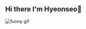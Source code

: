 ## Hi there I'm Hyeonseo👋

![funny gif]([https://media.giphy.com/media/xT9IgG50Fb7Mi0prBC/giphy.gif])

<!--
**hyeonseogo/hyeonseogo** is a ✨ _special_ ✨ repository because its `README.md` (this file) appears on your GitHub profile.

Here are some ideas to get you started:

- 🔭 I’m currently working on ...
- 🌱 I’m currently learning ...
- 👯 I’m looking to collaborate on ...
- 🤔 I’m looking for help with ...
- 💬 Ask me about ...
- 📫 How to reach me: ...
- 😄 Pronouns: ...
- ⚡ Fun fact: ...
-->

